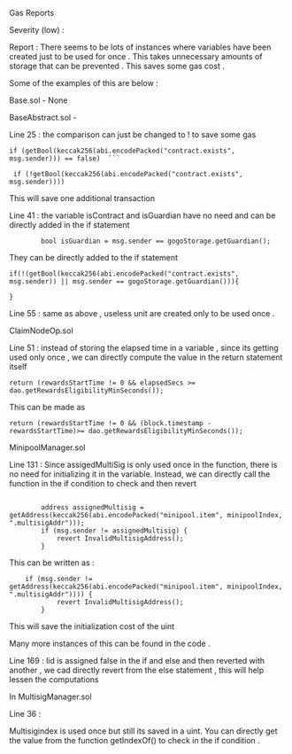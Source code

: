 Gas Reports 

Severity (low) : 

Report : There seems to be lots of instances where variables have been created just to be used for once . This takes unnecessary amounts of storage that can be prevented . This saves some gas cost . 

Some of the examples of this are below : 

Base.sol - None 

BaseAbstract.sol -

Line 25 : the comparison can just be changed to ! to save some gas 
```
if (getBool(keccak256(abi.encodePacked("contract.exists", msg.sender))) == false)  ```

```
``` if (!getBool(keccak256(abi.encodePacked("contract.exists", msg.sender))))```

This will save one additional transaction  


Line 41 : the variable  isContract and isGuardian have no need and can be directly added in the if statement 

``` bool isContract = getBool(keccak256(abi.encodePacked("contract.exists", msg.sender)));
		bool isGuardian = msg.sender == gogoStorage.getGuardian();  

```

They can be directly added to the if statement 

```
if(!(getBool(keccak256(abi.encodePacked("contract.exists", msg.sender)) || msg.sender == gogoStorage.getGuardian())){

}
```

Line 55 : same as above , useless unit are created only to be used once . 


ClaimNodeOp.sol 

Line 51 : instead of storing the elapsed time in a variable , since its getting used only once , we can directly compute the value in the return statement itself 

``` return (rewardsStartTime != 0 && elapsedSecs >= dao.getRewardsEligibilityMinSeconds()); ```

This can be made as 

 ``` return (rewardsStartTime != 0 && (block.timestamp - rewardsStartTime)>= dao.getRewardsEligibilityMinSeconds()); ```

MinipoolManager.sol 

Line 131 : 
Since assigedMultiSig is only used once in the function, there is no need for initializing it in the variable. Instead, we can directly call the function in the if condition to check and then revert 
```

		address assignedMultisig = getAddress(keccak256(abi.encodePacked("minipool.item", minipoolIndex, ".multisigAddr")));
		if (msg.sender != assignedMultisig) {
			revert InvalidMultisigAddress();
		}
```
This can be written as : 
```
	if (msg.sender != getAddress(keccak256(abi.encodePacked("minipool.item", minipoolIndex, ".multisigAddr")))) {
			revert InvalidMultisigAddress();
		}
```
This will save the initialization cost of the uint 

Many more instances of this can be found in the code .
 
Line 169 : 
lid is assigned false in the if and else and then reverted with another  , we cad directly revert from the else statement , this will help lessen the computations 


In MultisigManager.sol

Line 36 : 

Multisigindex is used once but still its saved in a uint. You can directly get the value from the function getIndexOf() to check in the if condition . 
